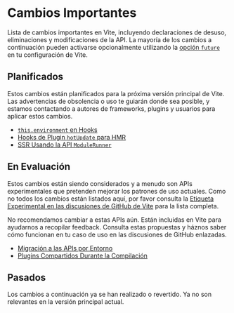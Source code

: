 # Cambios Importantes

Lista de cambios importantes en Vite, incluyendo declaraciones de desuso, eliminaciones y modificaciones de la API. La mayoría de los cambios a continuación pueden activarse opcionalmente utilizando la [opción `future`](/config/shared-options.html#future) en tu configuración de Vite.

## Planificados

Estos cambios están planificados para la próxima versión principal de Vite. Las advertencias de obsolencia o uso te guiarán donde sea posible, y estamos contactando a autores de frameworks, plugins y usuarios para aplicar estos cambios.

- [`this.environment` en Hooks](/changes/this-environment-in-hooks)
- [Hooks de Plugin `hotUpdate` para HMR](/changes/hotupdate-hook)
- [SSR Usando la API `ModuleRunner`](/changes/ssr-using-modulerunner)

## En Evaluación

Estos cambios están siendo considerados y a menudo son APIs experimentales que pretenden mejorar los patrones de uso actuales. Como no todos los cambios están listados aquí, por favor consulta la [Etiqueta Experimental en las discusiones de GitHub de Vite](https://github.com/vitejs/vite/discussions/categories/feedback?discussions_q=label%3Aexperimental+category%3AFeedback) para la lista completa.

No recomendamos cambiar a estas APIs aún. Están incluidas en Vite para ayudarnos a recopilar feedback. Consulta estas propuestas y háznos saber cómo funcionan en tu caso de uso en las discusiones de GitHub enlazadas.

- [Migración a las APIs por Entorno](/changes/per-environment-apis)
- [Plugins Compartidos Durante la Compilación](/changes/shared-plugins-during-build)

## Pasados

Los cambios a continuación ya se han realizado o revertido. Ya no son relevantes en la versión principal actual.
